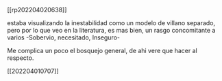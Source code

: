 [[rp202204020638]]

estaba visualizando la inestabilidad como un modelo de villano separado, pero por lo que veo en la literatura, es mas bien, un rasgo concomitante a varios -Sobervio, necesitado, Inseguro-

Me complica un poco el bosquejo general, de ahi vere que hacer al respecto.

[[202204010707]]